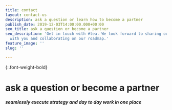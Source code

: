 ```yaml
---
title: contact
layout: contact-us
description: ask a question or learn how to become a partner
publish_date: 2019-12-03T14:00:00.000+00:00
seo_title: ask a question or become a partner
seo_description: 'Get in touch with #tea. We look forward to sharing our journey
  with you and collaborating on our roadmap.'
feature_image: ''
slug: ''

---
```

{:.font-weight-bold}

# ask a question or become a partner

##### seamlessly execute strategy and day to day work in one place